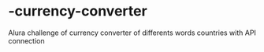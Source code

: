 # -currency-converter
Alura challenge of currency converter of differents words countries with API connection
